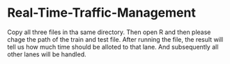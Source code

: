 # Real-Time-Traffic-Management

Copy all three files in tha same directory.
Then open R and then please chage the path of the train and test file.
After running the file, the result will tell us how much time should be alloted to that lane.
And subsequently all other lanes will be handled.
